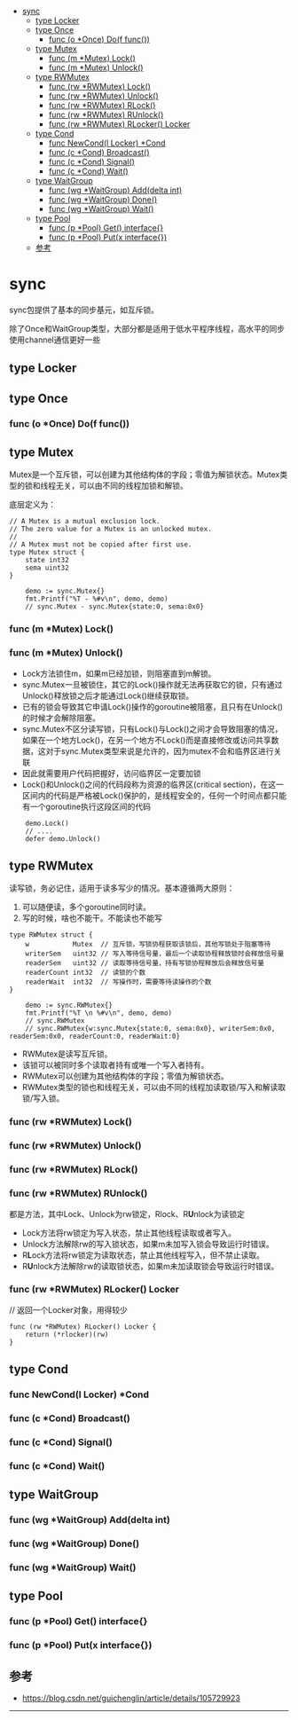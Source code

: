 
<!-- MDTOC maxdepth:6 firsth1:1 numbering:0 flatten:0 bullets:1 updateOnSave:1 -->

- [sync](#sync)   
   - [type Locker](#type-locker)   
   - [type Once](#type-once)   
      - [func (o *Once) Do(f func())](#func-o-once-dof-func)   
   - [type Mutex](#type-mutex)   
      - [func (m *Mutex) Lock()](#func-m-mutex-lock)   
      - [func (m *Mutex) Unlock()](#func-m-mutex-unlock)   
   - [type RWMutex](#type-rwmutex)   
      - [func (rw *RWMutex) Lock()](#func-rw-rwmutex-lock)   
      - [func (rw *RWMutex) Unlock()](#func-rw-rwmutex-unlock)   
      - [func (rw *RWMutex) RLock()](#func-rw-rwmutex-rlock)   
      - [func (rw *RWMutex) RUnlock()](#func-rw-rwmutex-runlock)   
      - [func (rw *RWMutex) RLocker() Locker](#func-rw-rwmutex-rlocker-locker)   
   - [type Cond](#type-cond)   
      - [func NewCond(l Locker) *Cond](#func-newcondl-locker-cond)   
      - [func (c *Cond) Broadcast()](#func-c-cond-broadcast)   
      - [func (c *Cond) Signal()](#func-c-cond-signal)   
      - [func (c *Cond) Wait()](#func-c-cond-wait)   
   - [type WaitGroup](#type-waitgroup)   
      - [func (wg *WaitGroup) Add(delta int)](#func-wg-waitgroup-adddelta-int)   
      - [func (wg *WaitGroup) Done()](#func-wg-waitgroup-done)   
      - [func (wg *WaitGroup) Wait()](#func-wg-waitgroup-wait)   
   - [type Pool](#type-pool)   
      - [func (p *Pool) Get() interface{}](#func-p-pool-get-interface)   
      - [func (p *Pool) Put(x interface{})](#func-p-pool-putx-interface)   
   - [参考](#参考)   

<!-- /MDTOC -->
# sync

sync包提供了基本的同步基元，如互斥锁。

除了Once和WaitGroup类型，大部分都是适用于低水平程序线程，高水平的同步使用channel通信更好一些

## type Locker

## type Once
### func (o *Once) Do(f func())

## type Mutex

Mutex是一个互斥锁，可以创建为其他结构体的字段；零值为解锁状态。Mutex类型的锁和线程无关，可以由不同的线程加锁和解锁。

底层定义为：

```
// A Mutex is a mutual exclusion lock.
// The zero value for a Mutex is an unlocked mutex.
//
// A Mutex must not be copied after first use.
type Mutex struct {
	state int32
	sema uint32
}
```

```
	demo := sync.Mutex{}
	fmt.Printf("%T - %#v\n", demo, demo)
	// sync.Mutex - sync.Mutex{state:0, sema:0x0}
```

### func (m *Mutex) Lock()
### func (m *Mutex) Unlock()

* Lock方法锁住m，如果m已经加锁，则阻塞直到m解锁。
* sync.Mutex一旦被锁住，其它的Lock()操作就无法再获取它的锁，只有通过Unlock()释放锁之后才能通过Lock()继续获取锁。
* 已有的锁会导致其它申请Lock()操作的goroutine被阻塞，且只有在Unlock()的时候才会解除阻塞。
* sync.Mutex不区分读写锁，只有Lock()与Lock()之间才会导致阻塞的情况，如果在一个地方Lock()，在另一个地方不Lock()而是直接修改或访问共享数据，这对于sync.Mutex类型来说是允许的，因为mutex不会和临界区进行关联
* 因此就需要用户代码把握好，访问临界区一定要加锁
* Lock()和Unlock()之间的代码段称为资源的临界区(critical section)，在这一区间内的代码是严格被Lock()保护的，是线程安全的，任何一个时间点都只能有一个goroutine执行这段区间的代码

```
	demo.Lock()
	// ....
	defer demo.Unlock()
```





## type RWMutex



读写锁，务必记住，适用于读多写少的情况。基本遵循两大原则：

1. 可以随便读，多个goroutine同时读。
2. 写的时候，啥也不能干。不能读也不能写

```
type RWMutex struct {
	w           Mutex  // 互斥锁，写锁协程获取该锁后，其他写锁处于阻塞等待
	writerSem   uint32 // 写入等待信号量，最后一个读取协程释放锁时会释放信号量
	readerSem   uint32 // 读取等待信号量，持有写锁协程释放后会释放信号量
	readerCount int32  // 读锁的个数
	readerWait  int32  // 写操作时，需要等待读操作的个数
}
```

```
	demo := sync.RWMutex{}
	fmt.Printf("%T \n %#v\n", demo, demo)
	// sync.RWMutex
	// sync.RWMutex{w:sync.Mutex{state:0, sema:0x0}, writerSem:0x0, readerSem:0x0, readerCount:0, readerWait:0}
```

* RWMutex是读写互斥锁。
* 该锁可以被同时多个读取者持有或唯一个写入者持有。
* RWMutex可以创建为其他结构体的字段；零值为解锁状态。
* RWMutex类型的锁也和线程无关，可以由不同的线程加读取锁/写入和解读取锁/写入锁。


### func (rw *RWMutex) Lock()
### func (rw *RWMutex) Unlock()
### func (rw *RWMutex) RLock()
### func (rw *RWMutex) RUnlock()

都是方法，其中Lock、Unlock为rw锁定，Rlock、R**U**nlock为读锁定

* Lock方法将rw锁定为写入状态，禁止其他线程读取或者写入。
* Unlock方法解除rw的写入锁状态，如果m未加写入锁会导致运行时错误。
* R**L**ock方法将rw锁定为读取状态，禁止其他线程写入，但不禁止读取。
* R**U**nlock方法解除rw的读取锁状态，如果m未加读取锁会导致运行时错误。


### func (rw *RWMutex) RLocker() Locker


// 返回一个Locker对象，用得较少

```
func (rw *RWMutex) RLocker() Locker {
	return (*rlocker)(rw)
}
```

## type Cond
### func NewCond(l Locker) *Cond
### func (c *Cond) Broadcast()
### func (c *Cond) Signal()
### func (c *Cond) Wait()





## type WaitGroup
### func (wg *WaitGroup) Add(delta int)
### func (wg *WaitGroup) Done()
### func (wg *WaitGroup) Wait()








## type Pool
### func (p *Pool) Get() interface{}
### func (p *Pool) Put(x interface{})





## 参考

* <https://blog.csdn.net/guichenglin/article/details/105729923>



---
